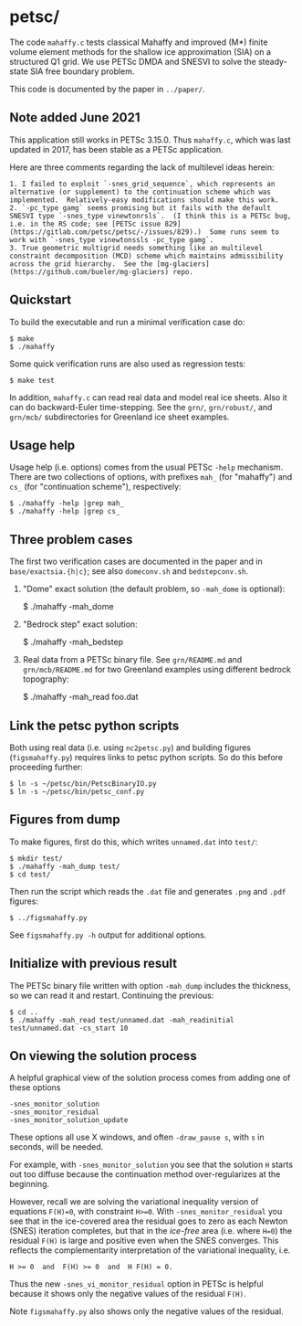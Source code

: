 petsc/
======

The code `mahaffy.c` tests classical Mahaffy and improved (M*) finite volume
element methods for the shallow ice approximation (SIA) on a structured Q1 grid.
We use PETSc DMDA and SNESVI to solve the steady-state SIA free boundary problem.

This code is documented by the paper in `../paper/`.

Note added June 2021
--------------------

This application still works in PETSc 3.15.0.  Thus `mahaffy.c`, which was last updated in 2017, has been stable as a PETSc application.

Here are three comments regarding the lack of multilevel ideas herein:

    1. I failed to exploit `-snes_grid_sequence`, which represents an alternative (or supplement) to the continuation scheme which was implemented.  Relatively-easy modifications should make this work.
    2. `-pc_type gamg` seems promising but it fails with the default SNESVI type `-snes_type vinewtonrsls`.  (I think this is a PETSc bug, i.e. in the RS code; see [PETSc issue 829](https://gitlab.com/petsc/petsc/-/issues/829).)  Some runs seem to work with `-snes_type vinewtonssls -pc_type gamg`.
    3. True geometric multigrid needs something like an multilevel constraint decomposition (MCD) scheme which maintains admissibility across the grid hierarchy.  See the [mg-glaciers](https://github.com/bueler/mg-glaciers) repo.

Quickstart
----------

To build the executable and run a minimal verification case do:

    $ make
    $ ./mahaffy

Some quick verification runs are also used as regression tests:

    $ make test

In addition, `mahaffy.c` can read real data and model real ice sheets.  Also
it can do backward-Euler time-stepping.  See the `grn/`, `grn/robust/`, and
`grn/mcb/` subdirectories for Greenland ice sheet examples.

Usage help
----------

Usage help (i.e. options) comes from the usual PETSc `-help` mechanism.  There
are two collections of options, with prefixes `mah_` (for "mahaffy") and `cs_`
(for "continuation scheme"), respectively:

    $ ./mahaffy -help |grep mah_
    $ ./mahaffy -help |grep cs_


Three problem cases
-------------------

The first two verification cases are documented in the paper and in
`base/exactsia.{h|c}`; see also `domeconv.sh` and `bedstepconv.sh`.

  1. "Dome" exact solution (the default problem, so `-mah_dome` is optional):

        $ ./mahaffy -mah_dome

  2. "Bedrock step" exact solution:

        $ ./mahaffy -mah_bedstep

  3. Real data from a PETSc binary file.  See `grn/README.md` and
  `grn/mcb/README.md` for two Greenland examples using different bedrock
  topography:

        $ ./mahaffy -mah_read foo.dat


Link the petsc python scripts
-----------------------------

Both using real data (i.e. using `nc2petsc.py`) and building figures
(`figsmahaffy.py`) requires links to petsc python scripts.  So do this before
proceeding further:

    $ ln -s ~/petsc/bin/PetscBinaryIO.py
    $ ln -s ~/petsc/bin/petsc_conf.py


Figures from dump
-----------------

To make figures, first do this, which writes `unnamed.dat` into `test/`:

    $ mkdir test/
    $ ./mahaffy -mah_dump test/
    $ cd test/

Then run the script which reads the `.dat` file and generates `.png` and
`.pdf` figures:

    $ ../figsmahaffy.py

See `figsmahaffy.py -h` output for additional options.


Initialize with previous result
-------------------------------

The PETSc binary file written with option `-mah_dump` includes the
thickness, so we can read it and restart.  Continuing the previous:

    $ cd ..
    $ ./mahaffy -mah_read test/unnamed.dat -mah_readinitial test/unnamed.dat -cs_start 10


On viewing the solution process
-------------------------------

A helpful graphical view of the solution process comes from adding one of these
options

    -snes_monitor_solution
    -snes_monitor_residual
    -snes_monitor_solution_update

These options all use X windows, and often `-draw_pause s`, with `s` in seconds,
will be needed.

For example, with `-snes_monitor_solution` you see that the solution `H` starts
out too diffuse because the continuation method over-regularizes at the beginning.

However, recall we are solving the variational inequality version of equations
`F(H)=0`, with constraint `H>=0`.  With `-snes_monitor_residual` you see that
in the ice-covered area the residual goes to zero as each Newton (SNES)
iteration completes, but that in the _ice-free_ area (i.e. where `H=0`) the
residual `F(H)` is large and positive even when the SNES converges.  This
reflects the complementarity interpretation of the variational inequality, i.e.

    H >= 0  and  F(H) >= 0  and  H F(H) = 0.

Thus the new `-snes_vi_monitor_residual` option in PETSc is helpful because it
shows only the negative values of the residual `F(H)`.

Note `figsmahaffy.py` also shows only the negative values of the residual.

